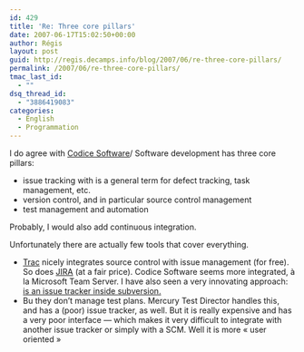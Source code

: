 ```yaml
---
id: 429
title: 'Re: Three core pillars'
date: 2007-06-17T15:02:50+00:00
author: Régis
layout: post
guid: http://regis.decamps.info/blog/2007/06/re-three-core-pillars/
permalink: /2007/06/re-three-core-pillars/
tmac_last_id:
  - ""
dsq_thread_id:
  - "3886419083"
categories:
  - English
  - Programmation
---
```

I do agree with [Codice Software](http://codicesoftware.blogspot.com/2007/06/three-core-pillars.html)/ Software development has three core pillars:

  * issue tracking with is a general term for defect tracking, task management, etc.
  * version control, and in particular source control management
  * test management and automation

Probably, I would also add continuous integration.

Unfortunately there are actually few tools that cover everything.

  * [Trac](http://trac.edgewall.org/) nicely integrates source control with issue management (for free). So does [JIRA](http://www.atlassian.com/software/jira/) (at a fair price). Codice Software seems more integrated, à la Microsoft Team Server. I have also seen a very innovating approach:  [is an issue tracker inside subversion.](http://www.polarion.com/) 
  * Bu they don&rsquo;t manage test plans. Mercury Test Director handles this, and has a (poor) issue tracker, as well. But it is really expensive and has a very poor interface &#8212; which makes it very difficult to integrate with another issue tracker or simply with a SCM. Well it is more « user oriented »